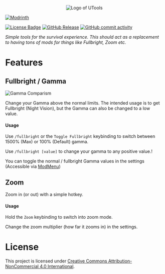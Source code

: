 <p align="center">
<img src="src/main/resources/assets/utools/icon.png" alt="Logo of UTools">
</p>

[![Modrinth](https://cdn.jsdelivr.net/npm/@intergrav/devins-badges@3/assets/cozy/available/modrinth_vector.svg)](https://modrinth.com/mod/utools)

[![License Badge](https://img.shields.io/badge/License-CC--BY--NC--4.0-blue)](https://creativecommons.org/licenses/by-nc/4.0/)
[![GitHub Release](https://img.shields.io/github/v/release/lugosieben/utools)](https://github.com/lugosieben/utools/releases/latest)
[![GitHub commit activity](https://img.shields.io/github/commit-activity/t/lugosieben/utools)](https://github.com/lugosieben/utools/commits/)

_Simple tools for the survival experience. This should act as a replacement to having tons of mods for things like Fullbright, Zoom etc._

# Features

## Fullbright / Gamma

![Gamma Comparism](assets/gammacomparism.png)

Change your Gamma above the normal limits. The intended usage is to get Fullbright (Night Vision), but the Gamma can also be changed to a low value.

#### Usage

Use `/fullbright` or the `Toggle Fullbright` keybinding to switch between 1500% (Max) or 100% (Default) gamma.

Use `/fullbright [value]` to change your gamma to any positive value.!

You can toggle the normal / fullbright Gamma values in the settings (Accessible via [ModMenu](https://modrinth.com/mod/modmenu))

## Zoom

Zoom in (or out) with a simple hotkey.

#### Usage

Hold the `Zoom` keybinding to switch into zoom mode.

Change the zoom multiplier (how far it zooms in) in the settings.

# License

This project is licensed under [Creative Commons Attribution-NonCommercial 4.0 International](https://creativecommons.org/licenses/by-nc/4.0/deed.en).
